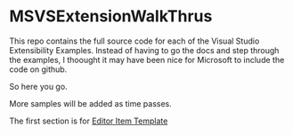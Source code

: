 # MSVSExtensionWalkThrus
This repo contains the full source code for each of the Visual Studio Extensibility Examples.  Instead of having to go the docs and step through the examples, 
I thoought it may have been nice for Microsoft to include the code on github.

So here you go.

More samples will be added as time passes.

The first section is for [Editor Item Template](https://docs.microsoft.com/en-us/visualstudio/extensibility/creating-an-extension-with-an-editor-item-template?view=vs-2019)

